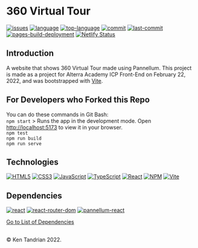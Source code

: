 # 360 Virtual Tour

[![issues](https://img.shields.io/github/issues/KenTandrian/360-virtual-tour)](https://github.com/KenTandrian/360-virtual-tour/issues)
[![language](https://img.shields.io/github/languages/count/KenTandrian/360-virtual-tour)](https://github.com/KenTandrian/360-virtual-tour/search?l=javascript)
[![top-language](https://img.shields.io/github/languages/top/KenTandrian/360-virtual-tour)](https://github.com/KenTandrian/360-virtual-tour/search?l=javascript)
[![commit](https://img.shields.io/github/commit-activity/m/KenTandrian/360-virtual-tour)](https://github.com/KenTandrian/360-virtual-tour/commits/main)
[![last-commit](https://img.shields.io/github/last-commit/KenTandrian/360-virtual-tour)](https://github.com/KenTandrian/360-virtual-tour/commits/main)
[![pages-build-deployment](https://github.com/KenTandrian/360-virtual-tour/actions/workflows/pages/pages-build-deployment/badge.svg?branch=gh-pages)](https://github.com/KenTandrian/360-virtual-tour/actions/workflows/pages/pages-build-deployment)
[![Netlify Status](https://api.netlify.com/api/v1/badges/7c2d8cf5-b44c-486b-a70b-ddc588a7cac1/deploy-status)](https://app.netlify.com/sites/360-virtual-tour/deploys)

## Introduction

A website that shows 360 Virtual Tour made using Pannellum.
This project is made as a project for Alterra Academy ICP Front-End on February 22, 2022, and was bootstrapped with [Vite](https://github.com/vitejs/vite).

## For Developers who Forked this Repo

You can do these commands in Git Bash:\
`npm start` > Runs the app in the development mode. Open [http://localhost:5173](http://localhost:5173) to view it in your browser.\
`npm test`\
`npm run build`\
`npm run serve`

## Technologies

[![HTML5](https://img.shields.io/badge/-HTML5-black?style=for-the-badge&logo=html5&logoColor=orange)](https://github.com/KenTandrian?tab=repositories&language=html)
[![CSS3](https://img.shields.io/badge/-CSS3-black?style=for-the-badge&logo=css3&logoColor=blue)](https://github.com/KenTandrian?tab=repositories&language=css)
[![JavaScript](https://img.shields.io/badge/-JavaScript-black?style=for-the-badge&logo=javascript)](https://github.com/KenTandrian?tab=repositories&language=javascript)
[![TypeScript](https://img.shields.io/badge/-TypeScript-black?style=for-the-badge&logo=typescript)](https://github.com/KenTandrian?tab=repositories&language=typescript)
[![React](https://img.shields.io/badge/-React-black?style=for-the-badge&logo=react)](https://github.com/KenTandrian?tab=repositories&language=javascript)
[![NPM](https://img.shields.io/badge/NPM-%23000000.svg?style=for-the-badge&logo=npm)](https://github.com/KenTandrian?tab=repositories)
[![Vite](https://img.shields.io/badge/Vite-%23000000.svg?style=for-the-badge&logo=Vite)](https://github.com/KenTandrian?tab=repositories)

## Dependencies

[![react](https://img.shields.io/github/package-json/dependency-version/KenTandrian/360-virtual-tour/react)](https://www.npmjs.com/package/react)
[![react-router-dom](https://img.shields.io/github/package-json/dependency-version/KenTandrian/360-virtual-tour/react-router-dom)](https://www.npmjs.com/package/react-router-dom)
[![pannellum-react](https://img.shields.io/github/package-json/dependency-version/KenTandrian/360-virtual-tour/pannellum-react)](https://www.npmjs.com/package/pannellum-react)

[Go to List of Dependencies](https://github.com/KenTandrian/360-virtual-tour/network/dependencies)

##

&#169; Ken Tandrian 2022.
